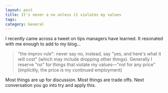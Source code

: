 ```yaml
---
layout: post
title: It's never a no unless it violates my values
tags: 
category: General
---
```


I recently came across a tweet on tips managers have learned. It resonated with me enough to add to my blog...

> "the improv rule": never say no, instead, say "yes, and here's what it will cost" (which may include dropping other things). Generally I reserve "no" for things that violate my values—"not for any price" (implicitly, the price is my continued employment)  

Most things are up for discussion. Most things are trade offs. Next conversation you go into try and apply this.
